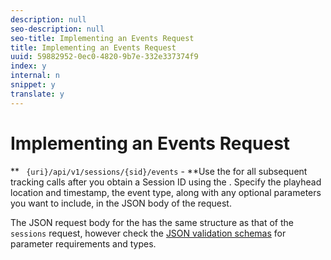 ```yaml
---
description: null
seo-description: null
seo-title: Implementing an Events Request
title: Implementing an Events Request
uuid: 59882952-0ec0-4820-9b7e-332e337374f9
index: y
internal: n
snippet: y
translate: y
---
```


# Implementing an Events Request


<a id="section_pxc_gcy_lcb"></a>

** ` {uri}/api/v1/sessions/{sid}/events` - **Use the [](../../c_vhl_col-api_overview/mc-api-ref/c_vhl_col-api_ref_events_req.md) for all subsequent tracking calls after you obtain a Session ID using the [](../../c_vhl_col-api_overview/mc-api-ref/c_vhl_col-api_ref_sessions_req.md). Specify the playhead location and timestamp, the event type, along with any optional parameters you want to include, in the JSON body of the request. 

The JSON request body for the [](../../c_vhl_col-api_overview/mc-api-ref/c_vhl_col-api_ref_events_req.md) has the same structure as that of the ` sessions` request, however check the [ JSON validation schemas](#concept_rlq_nqp_qbb/section_cpy_3xc_mcb) for parameter requirements and types.
